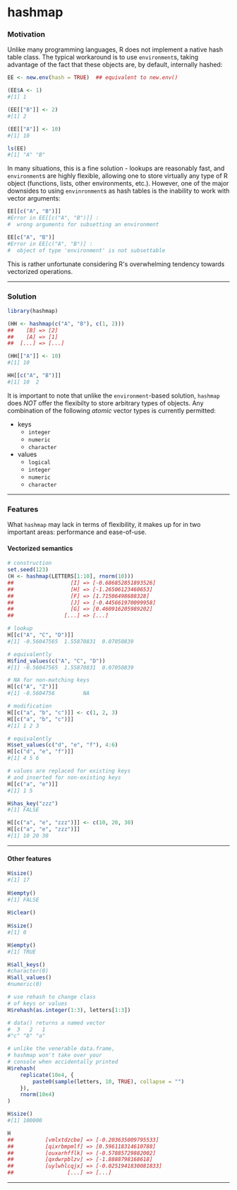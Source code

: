 <!-- README.md is generated from README.Rmd. Please edit that file -->
hashmap
=======

### Motivation

Unlike many programming languages, R does not implement a native hash table class. The typical workaround is to use `environment`s, taking advantage of the fact that these objects are, by default, internally hashed:

``` r
EE <- new.env(hash = TRUE)  ## equivalent to new.env()

(EE$A <- 1)
#[1] 1

(EE[["B"]] <- 2)
#[1] 2

(EE[["A"]] <- 10)
#[1] 10

ls(EE)
#[1] "A" "B"
```

In many situations, this is a fine solution - lookups are reasonably fast, and `environment`s are highly flexible, allowing one to store virtually any type of R object (functions, lists, other environments, etc.). However, one of the major downsides to using `envinronment`s as hash tables is the inability to work with vector arguments:

``` r
EE[[c("A", "B")]]
#Error in EE[[c("A", "B")]] : 
#  wrong arguments for subsetting an environment

EE[c("A", "B")]
#Error in EE[c("A", "B")] : 
#  object of type 'environment' is not subsettable
```

This is rather unfortunate considering R's overwhelming tendency towards vectorized operations.

------------------------------------------------------------------------

### Solution

``` r
library(hashmap)

(HH <- hashmap(c("A", "B"), c(1, 2)))
##    [B] => [2]   
##    [A] => [1]   
##  [...] => [...]

(HH[["A"]] <- 10)
#[1] 10

HH[[c("A", "B")]]
#[1] 10  2
```

It is important to note that unlike the `environment`-based solution, `hashmap` does *NOT* offer the flexibilty to store arbitrary types of objects. Any combination of the following *atomic* vector types is currently permitted:

-   keys
    -   `integer`
    -   `numeric`
    -   `character`
-   values
    -   `logical`
    -   `integer`
    -   `numeric`
    -   `character`

------------------------------------------------------------------------

### Features

What `hashmap` may lack in terms of flexibility, it makes up for in two important areas: performance and ease-of-use.

#### Vectorized semantics

``` r
# construction 
set.seed(123)
(H <- hashmap(LETTERS[1:10], rnorm(10)))
##                  [I] => [-0.686852851893526]
##                  [H] => [-1.26506123460653] 
##                  [F] => [1.71506498688328]  
##                  [J] => [-0.445661970099958]
##                  [G] => [0.460916205989202] 
##                [...] => [...]  

# lookup
H[[c("A", "C", "D")]]
#[1] -0.56047565  1.55870831  0.07050839

# equivalently
H$find_values(c("A", "C", "D"))
#[1] -0.56047565  1.55870831  0.07050839

# NA for non-matching keys
H[[c("A", "Z")]]
#[1] -0.5604756         NA

# modification
H[[c("a", "b", "c")]] <- c(1, 2, 3)
H[[c("a", "b", "c")]]
#[1] 1 2 3

# equivalently
H$set_values(c("d", "e", "f"), 4:6)
H[[c("d", "e", "f")]]
#[1] 4 5 6

# values are replaced for existing keys
# and inserted for non-existing keys
H[[c("a", "e")]]
#[1] 1 5

H$has_key("zzz")
#[1] FALSE

H[[c("a", "e", "zzz")]] <- c(10, 20, 30)
H[[c("a", "e", "zzz")]]
#[1] 10 20 30
```

------------------------------------------------------------------------

#### Other features

``` r
H$size()
#[1] 17
 
H$empty()
#[1] FALSE
 
H$clear()
 
H$size()
#[1] 0

H$empty()
#[1] TRUE

H$all_keys()
#character(0)
H$all_values()
#numeric(0)

# use rehash to change class 
# of keys or values 
H$rehash(as.integer(1:3), letters[1:3])

# data() returns a named vector
#  3   2   1 
#"c" "b" "a" 

# unlike the venerable data.frame,
# hashmap won't take over your  
# console when accidentally printed 
H$rehash(
    replicate(10e4, {
        paste0(sample(letters, 10, TRUE), collapse = "")
    }),
    rnorm(10e4)
)

H$size()
#[1] 100000

H
##          [vmlxtdzcbe] => [-0.203635009795533] 
##          [qixrbmpmlf] => [0.596118314610788]  
##          [ouxarhfflk] => [-0.57885729882002]  
##          [qxdwrpblzv] => [-1.8888798168618]   
##          [uylwhlcqjx] => [-0.0251941830081833]
##                 [...] => [...]    
```

------------------------------------------------------------------------
